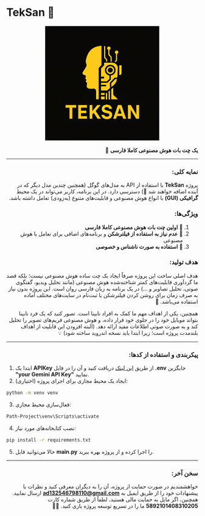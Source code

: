 # TekSan 🤖

<div align="center" dir="rtl">
  <img src="icons/teksan.png" alt="یک چت بات هوش مصنوعی کاملا فارسی" width="300" height="300"/>
</div>

<div align="right" dir="rtl">

**یک چت بات هوش مصنوعی کاملا فارسی** 🌟

---

### نمایه کلی:
پروژه **TekSan** با استفاده از API به مدل‌های گوگل (همچنین چندین مدل دیگر که در آینده اضافه خواهند شد 🎉) دسترسی دارد. در این برنامه، کاربر می‌تواند در یک محیط **گرافیکی (GUI)** با انواع هوش مصنوعی و قابلیت‌های متنوع (به‌زودی) تعامل داشته باشد.

### ویژگی‌ها:
1. 🔹 **اولین چت بات هوش مصنوعی کاملا فارسی**
2. 🔹 **عدم نیاز به استفاده از فیلترشکن** و برنامه‌های اضافی برای تعامل با هوش مصنوعی
3. 🔹 **استفاده به صورت ناشناس و خصوصی**

### هدف تولید:
هدف اصلی ساخت این پروژه صرفاً ایجاد یک چت ساده هوش مصنوعی نیست؛ بلکه قصد ما گردآوری قابلیت‌های کمتر شناخته‌شده هوش مصنوعی (مانند تحلیل ویدیو، گفتگوی صوتی، تحلیل تصاویر و ...) در یک برنامه به زبان فارسی روان است. این پروژه بدون نیاز به صرف زمان برای روشن کردن فیلترشکن یا ثبت‌نام در سایت‌های مختلف آماده استفاده می‌باشد. 🚀

همچنین، یکی از اهداف مهم ما کمک به افراد نابینا است. تصور کنید که یک فرد نابینا بتواند موبایل خود را در جلوی خود قرار داده، و هوش مصنوعی فریم‌های تصویر را تحلیل کند و به صورت صوتی اطلاعات مفید ارائه دهد. (البته افزودن این قابلیت از اهداف بلندمدت پروژه است؛ زیرا ابتدا باید نسخه اندروید ساخته شود) 💡

---

### پیکربندی و استفاده از کدها:
</div>

1. ابتدا یک **APIKey** از طریق [این لینک](https://aistudio.google.com/apikey) دریافت کنید و آن را در فایل **.env** جایگزین **"your Gemini API Key"** نمایید.
2. (اختیاری) ایجاد یک محیط مجازی برای اجرای پروژه:

```bash
python -m venv venv
```

3. فعال‌سازی محیط مجازی:

```bash
Path-Project\venv\Scripts\activate
```

4. نصب کتابخانه‌های مورد نیاز:

```bash
pip install -r requirements.txt
```

5. حالا می‌توانید فایل **main.py** را اجرا کرده و از پروژه بهره ببرید.

---

<div align="right" dir="rtl">

### سخن آخر:
خواهشمندیم در صورت حمایت از پروژه، آن را به دیگران معرفی کنید و نظرات یا پیشنهادات خود را از طریق ایمیل به **ad132546798110@gmail.com** ارسال نمایید. همچنین، اگر مایل به حمایت مالی هستید، لطفاً از طریق شماره کارت **5892101408310205** ما را در تسریع توسعه پروژه یاری کنید. 🙏💖

</div>
